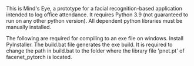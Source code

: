 This is Mind's Eye, a prototype for a facial recognition-based application intended to log office attendance. It requires Python 3.9 (not guaranteed to run on any other python version). All dependent python libraries must be manually installed.

The following are required for compiling to an exe file on windows. Install PyInstaller. The build.bat file generates the exe build. It is required to change the path in build.bat to the folder where the library file 'pnet.pt' of facenet_pytorch is located.
